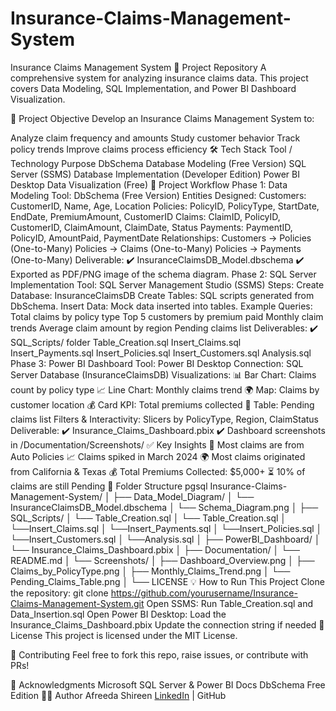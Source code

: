 # Insurance-Claims-Management-System
Insurance Claims Management System
📂 Project Repository
A comprehensive system for analyzing insurance claims data. This project covers Data Modeling, SQL Implementation, and Power BI Dashboard Visualization.

📌 Project Objective
Develop an Insurance Claims Management System to:

Analyze claim frequency and amounts
Study customer behavior
Track policy trends
Improve claims process efficiency
🛠️ Tech Stack
Tool / Technology	Purpose
DbSchema	        Database Modeling (Free Version)
SQL Server (SSMS)	Database Implementation (Developer Edition)
Power BI Desktop	Data Visualization (Free)
🔨 Project Workflow
Phase 1: Data Modeling
Tool: DbSchema (Free Version)
Entities Designed:
Customers: CustomerID, Name, Age, Location
Policies: PolicyID, PolicyType, StartDate, EndDate, PremiumAmount, CustomerID
Claims: ClaimID, PolicyID, CustomerID, ClaimAmount, ClaimDate, Status
Payments: PaymentID, PolicyID, AmountPaid, PaymentDate
Relationships:
Customers → Policies (One-to-Many)
Policies → Claims (One-to-Many)
Policies → Payments (One-to-Many)
Deliverable:
✔️ InsuranceClaimsDB_Model.dbschema
✔️ Exported as PDF/PNG image of the schema diagram.
Phase 2: SQL Server Implementation
Tool: SQL Server Management Studio (SSMS)
Steps:
Create Database: InsuranceClaimsDB
Create Tables: SQL scripts generated from DbSchema.
Insert Data: Mock data inserted into tables.
Example Queries:
Total claims by policy type
Top 5 customers by premium paid
Monthly claim trends
Average claim amount by region
Pending claims list
Deliverables:
✔️ SQL_Scripts/ folder
Table_Creation.sql
Insert_Claims.sql
Insert_Payments.sql
Insert_Policies.sql
Insert_Customers.sql
Analysis.sql
Phase 3: Power BI Dashboard
Tool: Power BI Desktop
Connection: SQL Server Database (InsuranceClaimsDB)
Visualizations:
📊 Bar Chart: Claims count by policy type
📈 Line Chart: Monthly claims trend
🌍 Map: Claims by customer location
💰 Card KPI: Total premiums collected
📃 Table: Pending claims list
Filters & Interactivity:
Slicers by PolicyType, Region, ClaimStatus
Deliverable:
✔️ Insurance_Claims_Dashboard.pbix
✔️ Dashboard screenshots in /Documentation/Screenshots/
✅ Key Insights
🚀 Most claims are from Auto Policies
📈 Claims spiked in March 2024
🌍 Most claims originated from California & Texas
💰 Total Premiums Collected: $5,000+
⏳ 10% of claims are still Pending
📎 Folder Structure
pgsql
Insurance-Claims-Management-System/
│
├── Data_Model_Diagram/
│   └── InsuranceClaimsDB_Model.dbschema
│   └── Schema_Diagram.png
│
├── SQL_Scripts/
│   └── Table_Creation.sql
│   └── Table_Creation.sql
│   └──Insert_Claims.sql
│   └──Insert_Payments.sql
│   └──Insert_Policies.sql
│   └──Insert_Customers.sql
│   └──Analysis.sql
│
├── PowerBI_Dashboard/
│   └── Insurance_Claims_Dashboard.pbix
│
├── Documentation/
│   └── README.md
│   └── Screenshots/
│       ├── Dashboard_Overview.png
│       ├── Claims_by_PolicyType.png
│       ├── Monthly_Claims_Trend.png
│       └── Pending_Claims_Table.png
│
└── LICENSE
💡 How to Run This Project
Clone the repository:
git clone https://github.com/yourusername/Insurance-Claims-Management-System.git
Open SSMS:
Run Table_Creation.sql and Data_Insertion.sql
Open Power BI Desktop:
Load the Insurance_Claims_Dashboard.pbix
Update the connection string if needed
📜 License
This project is licensed under the MIT License.

🤝 Contributing
Feel free to fork this repo, raise issues, or contribute with PRs!

🙌 Acknowledgments
Microsoft SQL Server & Power BI Docs
DbSchema Free Edition
👩‍💻 Author
Afreeda Shireen
[LinkedIn](https://www.linkedin.com/in/afreeda-shireen-abba50169/) | GitHub
